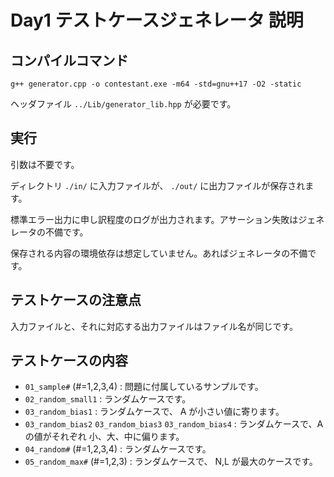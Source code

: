# Day1 テストケースジェネレータ 説明


## コンパイルコマンド

```
g++ generator.cpp -o contestant.exe -m64 -std=gnu++17 -O2 -static
```

ヘッダファイル `../Lib/generator_lib.hpp` が必要です。

## 実行

引数は不要です。

ディレクトリ `./in/` に入力ファイルが、 `./out/` に出力ファイルが保存されます。

標準エラー出力に申し訳程度のログが出力されます。アサーション失敗はジェネレータの不備です。

保存される内容の環境依存は想定していません。あればジェネレータの不備です。

## テストケースの注意点

入力ファイルと、それに対応する出力ファイルはファイル名が同じです。

## テストケースの内容

- `01_sample#` (#=1,2,3,4) : 問題に付属しているサンプルです。
- `02_random_small1` : ランダムケースです。
- `03_random_bias1` : ランダムケースで、 A が小さい値に寄ります。
- `03_random_bias2` `03_random_bias3` `03_random_bias4` : ランダムケースで、A の値がそれぞれ 小、大、中に偏ります。
- `04_random#` (#=1,2,3,4) : ランダムケースです。
- `05_random_max#` (#=1,2,3) : ランダムケースで、 N,L が最大のケースです。
